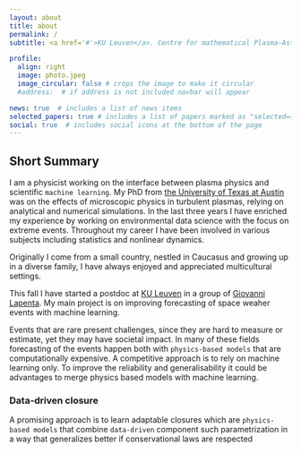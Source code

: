 ```yaml
---
layout: about
title: about
permalink: /
subtitle: <a href='#'>KU Leuven</a>. Centre for mathematical Plasma-Astrophysics, Belgium

profile:
  align: right
  image: photo.jpeg
  image_circular: false # crops the image to make it circular
  #address:  # if address is not included navbar will appear

news: true  # includes a list of news items
selected_papers: true # includes a list of papers marked as "selected={true}"
social: true  # includes social icons at the bottom of the page
---
```



## Short Summary

I am a physicist working on the interface between plasma physics and scientific `machine learning`. My PhD from [the University of Texas at Austin](https://www.utexas.edu) was on the effects of microscopic physics in turbulent plasmas, relying on analytical and numerical simulations. In the last three years I have enriched my experience by working on environmental data science with the focus on extreme events.  Throughout my career I have been involved in various subjects including statistics and nonlinear dynamics. 

Originally I come from a small country, nestled in Caucasus and growing up in a diverse family, I have always enjoyed and appreciated multicultural settings. 

This fall I have started a postdoc at [KU Leuven](https://www.kuleuven.be/english/kuleuven/index.html) in a group of [Giovanni Lapenta](https://www.kuleuven.be/wieiswie/en/person/00052182). My main project is on improving forecasting of space weaher events with machine learning. 

Events that are rare present challenges, since they are hard to measure or estimate, yet they may have societal impact. In many of these fields forecasting of the events happen both with `physics-based models` that are computationally expensive. A competitive approach is to rely on machine learning only. To improve the reliability and generalisability it could be advantages to merge physics based models with machine learning. 

### Data-driven closure

A promising approach is to learn adaptable closures which are `physics-based models` that combine `data-driven` component such parametrization in a way that generalizes better if conservational laws are respected
